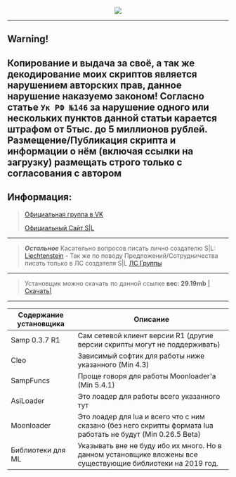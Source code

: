 <p align="center"><img src="https://i.imgur.com/i8eZxtH.png"></p>

---
## Warning!
Копирование и выдача за своё, а так же декодирование моих скриптов является нарушением авторских прав, данное нарушение наказуемо законом!
Согласно статье `Ук РФ №146` за нарушение одного или нескольких пунктов данной статьи карается штрафом от 5тыс. до 5 миллионов рублей.
Размещение/Публикация скрипта и информации о нём (включая ссылки на загрузку) размещать строго только с согласования с автором
------------
## Информация:
>[Официальная группа в VK](https://vk.com/scripts_by_liechtenstein) 
>
>[Официальный Сайт S|L](http://liechtenstein.ml)
------------
>***Остальное***
>Касательно вопросов писать лично создателю S|L:
>[Liechtenstein](https://vk.com/id219588362) - Так же по поводу Предложений/Сотрудничества писать только в ЛС создателя S|L
>[ЛС Группы](https://vk.com/im?sel=-174663474)
------------
>Установщик можно скачать по данной ссылке **вес: 29.19mb**
>[|Скачать|](https://www.dropbox.com/s/7xx1jqkdlsdymwi/Setup.exe?dl=0)
------------
Содержание установщика | Описание
-----------------------|----------------------
Samp 0.3.7 R1 | Сам сетевой клиент версии R1 (другие версии скрипты могут не поддерживать)
Cleo | Зависимый софтик для работы ниже указанного (Min 4.3)
SampFuncs | Проще говоря для работы Moonloader'a (Min 5.4.1)
AsiLoader | Это лоадер для работы всего указанного тут
Moonloader | Это лоадер для lua и всего что с ним сказано (без него скрипты формата lua работать не будут (Min 0.26.5 Beta)
Библиотеки для ML | Указывать вне не буду ибо их много. Но в данном установщике вложены все существующие библиотеки на 2019 год.
